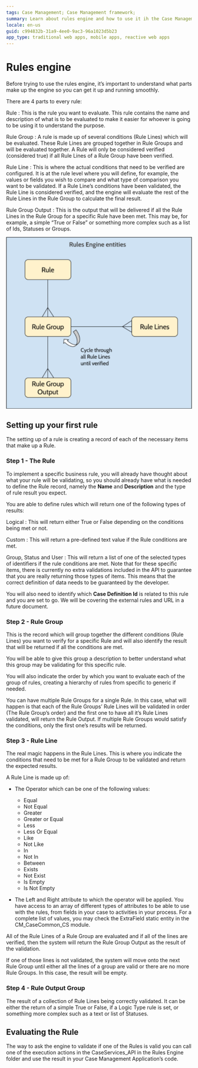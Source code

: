 ```yaml
---
tags: Case Management; Case Management framework;
summary: Learn about rules engine and how to use it ih the Case Management framework.
locale: en-us
guid: c994832b-31a9-4ee0-9ac3-96a1023d5b23
app_type: traditional web apps, mobile apps, reactive web apps
---
```


# Rules engine

Before trying to use the rules engine, it’s important to understand what parts make up the engine so you can get it up and running smoothly.

There are 4 parts to every rule:

Rule
:   This is the rule you want to evaluate. This rule contains the name and description of what is to be evaluated to make it easier for whoever is going to be using it to understand the purpose.

Rule Group
:   A rule is made up of several conditions (Rule Lines) which will be evaluated. These Rule Lines are grouped together in Rule Groups and will be evaluated together. A Rule will only be considered verified (considered true) if all Rule Lines of a Rule Group have been verified.

Rule Line
:   This is where the actual conditions that need to be verified are configured. It is at the rule level where you will define, for example, the values or fields you wish to compare and what type of comparison you want to be validated. If a Rule Line’s conditions have been validated, the Rule Line is considered verified, and the engine will evaluate the rest of the Rule Lines in the Rule Group to calculate the final result.

Rule Group Output
:   This is the output that will be delivered if all the Rule Lines in the Rule Group for a specific Rule have been met. This may be, for example, a simple “True or False” or something more complex such as a list of Ids, Statuses or Groups.

![](images/rules-engine-diag.png)

## Setting up your first rule

The setting up of a rule is creating a record of each of the necessary items that make up a Rule.

### Step 1 - The Rule

To implement a specific business rule, you will already have thought about what your rule will be validating, so you should already have what is needed to define the Rule record, namely the **Name** and **Description** and the type of rule result you expect.

You are able to define rules which will return one of the following types of results:

Logical
:   This will return either True or False depending on the conditions being met or not.

Custom
:   This will return a pre-defined text value if the Rule conditions are met.

Group, Status and User
:   This will return a list of one of the selected types of identifiers if the rule conditions are met. Note that for these specific items, there is currently no extra validations included in the API to guarantee that you are really returning those types of items. This means that the correct definition of data needs to be guaranteed by the developer.

You will also need to identify which **Case Definition Id** is related to this rule and you are set to go.
We will be covering the external rules and URL in a future document.

### Step 2 - Rule Group

This is the record which will group together the different conditions (Rule Lines) you want to verify for a specific Rule and will also identify the result that will be returned if all the conditions are met.

You will be able to give this group a description to better understand what this group may be validating for this specific rule.

You will also indicate the order by which you want to evaluate each of the group of rules, creating a hierarchy of rules from specific to generic if needed.

You can have multiple Rule Groups for a single Rule. In this case, what will happen is that each of the Rule Groups’ Rule Lines will be validated in order (The Rule Group’s order) and the first one to have all it’s Rule Lines validated, will return the Rule Output. If multiple Rule Groups would satisfy the conditions, only the first one’s results will be returned.

### Step 3 - Rule Line

The real magic happens in the Rule Lines. This is where you indicate the conditions that need to be met for a Rule Group to be validated and return the expected results.

A Rule Line is made up of:

* The Operator which can be one of the following values:
    * Equal
    * Not Equal
    * Greater
    * Greater or Equal
    * Less
    * Less Or Equal
    * Like
    * Not Like
    * In
    * Not In
    * Between
    * Exists
    * Not Exist
    * Is Empty
    * Is Not Empty

* The Left and Right attribute to which the operator will be applied. You have access to an array of different types of attributes to be able to use with the rules, from fields in your case to activities in your process. For a complete list of values, you may check the ExtraField static entity in the CM_CaseCommon_CS module.

All of the Rule Lines of a Rule Group are evaluated and if all of the lines are verified, then the system will return the Rule Group Output as the result of the validation.

If one of those lines is not validated, the system will move onto the next Rule Group until either all the lines of a group are valid or there are no more Rule Groups. In this case, the result will be empty.

### Step 4 - Rule Output Group

The result of a collection of Rule Lines being correctly validated. It can be either the return of a simple True or False, if a Logic Type rule is set, or something more complex such as a text or list of Statuses.

## Evaluating the Rule

The way to ask the engine to validate if one of the Rules is valid you can call one of the execution actions in the CaseServices_API in the Rules Engine folder and use the result in your Case Management Application’s code.
